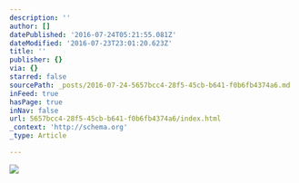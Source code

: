 ```yaml
---
description: ''
author: []
datePublished: '2016-07-24T05:21:55.081Z'
dateModified: '2016-07-23T23:01:20.623Z'
title: ''
publisher: {}
via: {}
starred: false
sourcePath: _posts/2016-07-24-5657bcc4-28f5-45cb-b641-f0b6fb4374a6.md
inFeed: true
hasPage: true
inNav: false
url: 5657bcc4-28f5-45cb-b641-f0b6fb4374a6/index.html
_context: 'http://schema.org'
_type: Article

---
```

![](https://the-grid-user-content.s3-us-west-2.amazonaws.com/68ba6c28-4938-423d-a3e2-257a9c574599.jpg)